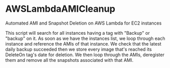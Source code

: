 # AWSLambdaAMICleanup

Automated AMI and Snapshot Deletion on AWS Lambda for EC2 instances

This script will search for all instances having a tag with "Backup" or "backup" on it. As soon as we have the instances list, we loop through each instance and reference the AMIs of that instance. We check that the latest daily backup succeeded then we store every image that's reached its DeleteOn tag's date for
deletion. We then loop through the AMIs, deregister them and remove all the snapshots associated with that AMI.
